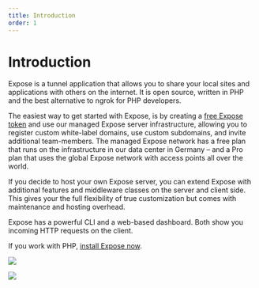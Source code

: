 ```yaml
---
title: Introduction
order: 1
---
```


# Introduction

Expose is a tunnel application that allows you to share your local sites and applications with others on the internet. It is open source, written in PHP and the best alternative to ngrok for PHP developers.

The easiest way to get started with Expose, is by creating a [free Expose token](https://mronx.me/register) and use our managed Expose server infrastructure, allowing you to register custom white-label domains, use custom subdomains, and invite additional team-members. The managed Expose network has a free plan that runs on the infrastructure in our data center in Germany – and a Pro plan that uses the global Expose network with access points all over the world.

If you decide to host your own Expose server, you can extend Expose with additional features and middleware classes on the server and client side. This gives your the full flexibility of true customization but comes with maintenance and hosting overhead.

Expose has a powerful CLI and a web-based dashboard. Both show you incoming HTTP requests on the client.

If you work with PHP, [install Expose now](/docs/getting-started/installation).

![](/img/expose_terminal.png)

![](/img/expose_dashboard_details.png)
